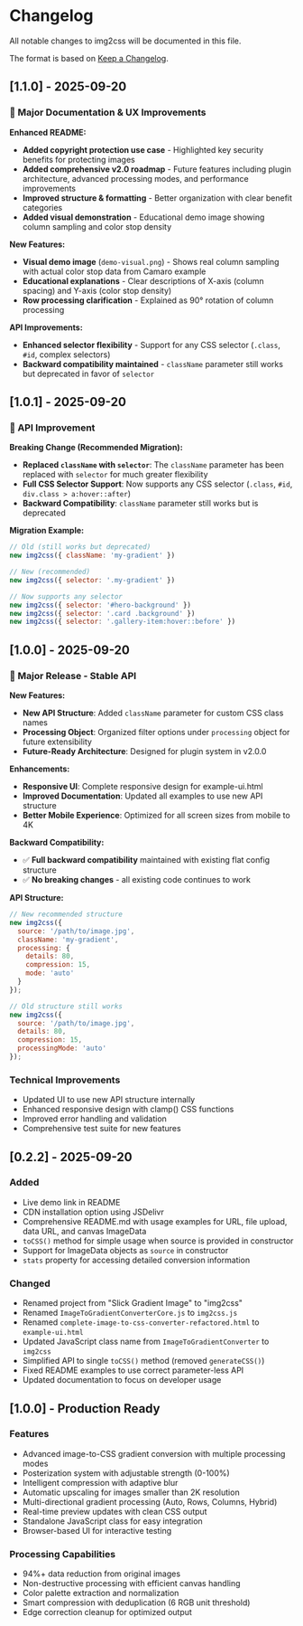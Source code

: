# Changelog

All notable changes to img2css will be documented in this file.

The format is based on [Keep a Changelog](https://keepachangelog.com/en/1.0.0/).

## [1.1.0] - 2025-09-20

### 🚀 Major Documentation & UX Improvements

**Enhanced README:**
- **Added copyright protection use case** - Highlighted key security benefits for protecting images
- **Added comprehensive v2.0 roadmap** - Future features including plugin architecture, advanced processing modes, and performance improvements
- **Improved structure & formatting** - Better organization with clear benefit categories
- **Added visual demonstration** - Educational demo image showing column sampling and color stop density

**New Features:**
- **Visual demo image** (`demo-visual.png`) - Shows real column sampling with actual color stop data from Camaro example
- **Educational explanations** - Clear descriptions of X-axis (column spacing) and Y-axis (color stop density)
- **Row processing clarification** - Explained as 90° rotation of column processing

**API Improvements:**
- **Enhanced selector flexibility** - Support for any CSS selector (`.class`, `#id`, complex selectors)
- **Backward compatibility maintained** - `className` parameter still works but deprecated in favor of `selector`

## [1.0.1] - 2025-09-20

### 🔧 API Improvement

**Breaking Change (Recommended Migration):**
- **Replaced `className` with `selector`**: The `className` parameter has been replaced with `selector` for much greater flexibility
- **Full CSS Selector Support**: Now supports any CSS selector (`.class`, `#id`, `div.class > a:hover::after`)
- **Backward Compatibility**: `className` parameter still works but is deprecated

**Migration Example:**
```javascript
// Old (still works but deprecated)
new img2css({ className: 'my-gradient' })

// New (recommended)
new img2css({ selector: '.my-gradient' })

// Now supports any selector
new img2css({ selector: '#hero-background' })
new img2css({ selector: '.card .background' })
new img2css({ selector: '.gallery-item:hover::before' })
```

## [1.0.0] - 2025-09-20

### 🚀 Major Release - Stable API

**New Features:**
- **New API Structure**: Added `className` parameter for custom CSS class names
- **Processing Object**: Organized filter options under `processing` object for future extensibility
- **Future-Ready Architecture**: Designed for plugin system in v2.0.0

**Enhancements:**
- **Responsive UI**: Complete responsive design for example-ui.html
- **Improved Documentation**: Updated all examples to use new API structure
- **Better Mobile Experience**: Optimized for all screen sizes from mobile to 4K

**Backward Compatibility:**
- ✅ **Full backward compatibility** maintained with existing flat config structure
- ✅ **No breaking changes** - all existing code continues to work

**API Structure:**
```javascript
// New recommended structure
new img2css({
  source: '/path/to/image.jpg',
  className: 'my-gradient',
  processing: {
    details: 80,
    compression: 15,
    mode: 'auto'
  }
});

// Old structure still works
new img2css({
  source: '/path/to/image.jpg',
  details: 80,
  compression: 15,
  processingMode: 'auto'
});
```

### Technical Improvements
- Updated UI to use new API structure internally
- Enhanced responsive design with clamp() CSS functions
- Improved error handling and validation
- Comprehensive test suite for new features

## [0.2.2] - 2025-09-20

### Added
- Live demo link in README
- CDN installation option using JSDelivr
- Comprehensive README.md with usage examples for URL, file upload, data URL, and canvas ImageData
- `toCSS()` method for simple usage when source is provided in constructor
- Support for ImageData objects as `source` in constructor
- `stats` property for accessing detailed conversion information

### Changed
- Renamed project from "Slick Gradient Image" to "img2css"
- Renamed `ImageToGradientConverterCore.js` to `img2css.js`
- Renamed `complete-image-to-css-converter-refactored.html` to `example-ui.html`
- Updated JavaScript class name from `ImageToGradientConverter` to `img2css`
- Simplified API to single `toCSS()` method (removed `generateCSS()`)
- Fixed README examples to use correct parameter-less API
- Updated documentation to focus on developer usage

## [1.0.0] - Production Ready

### Features
- Advanced image-to-CSS gradient conversion with multiple processing modes
- Posterization system with adjustable strength (0-100%)
- Intelligent compression with adaptive blur
- Automatic upscaling for images smaller than 2K resolution
- Multi-directional gradient processing (Auto, Rows, Columns, Hybrid)
- Real-time preview updates with clean CSS output
- Standalone JavaScript class for easy integration
- Browser-based UI for interactive testing

### Processing Capabilities
- 94%+ data reduction from original images
- Non-destructive processing with efficient canvas handling
- Color palette extraction and normalization
- Smart compression with deduplication (6 RGB unit threshold)
- Edge correction cleanup for optimized output